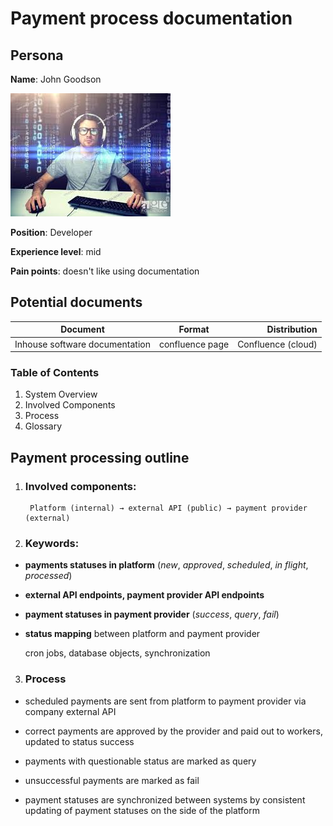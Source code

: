 # Payment process documentation

## Persona

__Name__: John Goodson

![dev](/img/dev.jpeg) 

__Position__: Developer   

__Experience level__: mid  

__Pain points__: doesn't like using documentation


## Potential documents
| Document        | Format           | Distribution  |
| ------------- |:-------------:| -----:|
| Inhouse software documentation     | confluence page | Confluence (cloud) |

### Table of Contents
1. System Overview
2. Involved Components
3. Process
4. Glossary



## Payment processing outline
1. ### Involved components:
   
        Platform (internal) → external API (public) → payment provider (external)

2. ### Keywords: 

- __payments statuses in platform__ (*new*, *approved*, *scheduled*, *in flight*, *processed*)

- __external API endpoints, payment provider API endpoints__

- __payment statuses in payment provider__ (*success*, *query*, *fail*)

- __status mapping__ between platform and payment provider

    cron jobs, database objects, synchronization

3. ### Process

- scheduled payments are sent from platform to payment provider via company external API

- correct payments are approved by the provider and paid out to workers, updated to status success

- payments with questionable status are marked as query

- unsuccessful payments are marked as fail

- payment statuses are synchronized between systems by consistent updating of payment statuses on the side of the platform

 